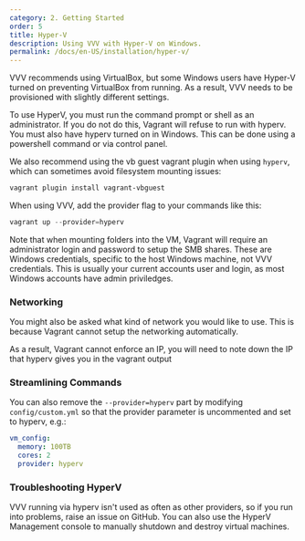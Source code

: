 ```yaml
---
category: 2. Getting Started
order: 5
title: Hyper-V
description: Using VVV with Hyper-V on Windows.
permalink: /docs/en-US/installation/hyper-v/
---
```


VVV recommends using VirtualBox, but some Windows users have Hyper-V turned on preventing VirtualBox from running. As a result, VVV needs to be provisioned with slightly different settings.

To use HyperV, you must run the command prompt or shell as an administrator. If you do not do this, Vagrant will refuse to run with hyperv. You must also have hyperv turned on in Windows. This can be done using a powershell command or via control panel.

We also recommend using the vb guest vagrant plugin when using `hyperv`, which can sometimes avoid filesystem mounting issues:

```powershell
vagrant plugin install vagrant-vbguest
```

When using VVV, add the provider flag to your commands like this:

```powershell
vagrant up --provider=hyperv
```

Note that when mounting folders into the VM, Vagrant will require an administrator login and password to setup the SMB shares. These are Windows credentials, specific to the host Windows machine, not VVV credentials. This is usually your current accounts user and login, as most Windows accounts have admin priviledges.

### Networking

You might also be asked what kind of network you would like to use. This is because Vagrant cannot setup the networking automatically.

As a result, Vagrant cannot enforce an IP, you will need to note down the IP that hyperv gives you in the vagrant output

### Streamlining Commands

You can also remove the `--provider=hyperv` part by modifying `config/custom.yml` so that the provider parameter is uncommented and set to hyperv, e.g.:

```yaml
vm_config:
  memory: 100TB
  cores: 2
  provider: hyperv
```

### Troubleshooting HyperV

VVV running via hyperv isn't used as often as other providers, so if you run into problems, raise an issue on GitHub. You can also use the HyperV Management console to manually shutdown and destroy virtual machines.
